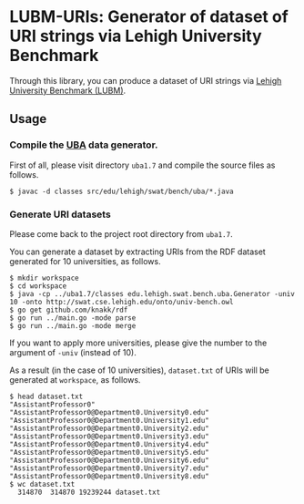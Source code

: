# LUBM-URIs: Generator of dataset of URI strings via Lehigh University Benchmark

Through this library, you can produce a dataset of URI strings via [Lehigh University Benchmark (LUBM)](http://swat.cse.lehigh.edu/projects/lubm/).

## Usage

### Compile the [UBA](http://swat.cse.lehigh.edu/projects/lubm/) data generator.

First of all, please visit directory `uba1.7` and compile the source files as follows.

```
$ javac -d classes src/edu/lehigh/swat/bench/uba/*.java
```

### Generate URI datasets

Please come back to the project root directory from `uba1.7`.

You can generate a dataset by extracting URIs from the RDF dataset generated for 10 universities, as follows.

```
$ mkdir workspace
$ cd workspace
$ java -cp ../uba1.7/classes edu.lehigh.swat.bench.uba.Generator -univ 10 -onto http://swat.cse.lehigh.edu/onto/univ-bench.owl
$ go get github.com/knakk/rdf
$ go run ../main.go -mode parse
$ go run ../main.go -mode merge
```

If you want to apply more universities, please give the number to the argument of `-univ` (instead of 10). 

As a result (in the case of 10 universities), `dataset.txt` of URIs will be generated at `workspace`, as follows.

```
$ head dataset.txt 
"AssistantProfessor0"
"AssistantProfessor0@Department0.University0.edu"
"AssistantProfessor0@Department0.University1.edu"
"AssistantProfessor0@Department0.University2.edu"
"AssistantProfessor0@Department0.University3.edu"
"AssistantProfessor0@Department0.University4.edu"
"AssistantProfessor0@Department0.University5.edu"
"AssistantProfessor0@Department0.University6.edu"
"AssistantProfessor0@Department0.University7.edu"
"AssistantProfessor0@Department0.University8.edu"
$ wc dataset.txt 
  314870  314870 19239244 dataset.txt
```